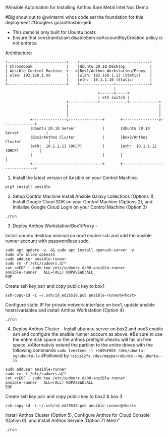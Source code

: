 #Ansible Automation for Installing Anthos Bare Metal Intel Nuc Demo 

#Big shout out to @wintermi whos code set the foundation for this deployment
#Googlers go/anthosbm-jedi

- This demo is only built for Ubuntu hosts
- Ensure that constraints/iam.disableServiceAccountKeyCreation policy is not enforce

Architecture:

```ditaa {cmd=true args=["-E"]}
+--------------------------+    +-------------------------------+
| Chromebook               |    |Ubuntu 20.10 Desktop           |
| Ansible Control Machine  +--->|Box1/Anthos Workstation/Proxy  |
| wlan: 192.168.1.XX       |    |wlan: 192.168.1.13 (Static)    |
|                          |    |eth:  10.1.1.10 (Static)       |
+--------------------------+    +---------------+---------------+
                                                |
                                         +------v-----+
                                         | eth switch |
                           +-------------+------------+-------------+
                           |                                        |
                           |                                        |
                           |                                        |
           +---------------v---------------+       +----------------v--------------+
           |Ubuntu 20.10 Server            |       |Ubuntu 20.10 Server            |
           |Box2/Anthos Cluster            |       |Box3/Anthos Cluster            |
           |eth:  10.1.1.11 (DHCP)         |       |eth:  10.1.1.12 (DHCP)         |
           |                               |       |                               |
           +-------------------------------+       +-------------------------------+
  ```

1. Install the latest version of Ansible on your Control Machine.
```
pip3 install ansible
```
2. Setup Control Machine
Install Ansible Galaxy collections (Options 1),
Install Google Cloud SDK on your Control Machine (Options 2), and
Initialise Google Cloud Login on your Control Machine (Option 3)
```
./run 
```
3. Deploy Anthos Workstation/Box1/Proxy - 
 
Install ubuntu desktop minimal on box1 enable ssh and add the ansible runner account with passwordless sudo. 
```
sudo apt update -y  && sudo apt install openssh-server -y
sudo ufw allow openssh
sudo adduser ansible-runner
sudo rm -f /etc/sudoers.d/*
cat <<EOF | sudo tee /etc/sudoers.d/00-ansible-runner
ansible-runner   ALL=(ALL) NOPASSWD:ALL
EOF
```
Create ssh key pair and copy public key to box1
```
ssh-copy-id -i ~/.ssh/id_ed25519.pub ansible-runner@<host>
```
Configure static IP for private network interface on box1,
update ansible hosts/variables and
install Anthos Workstation (Option 4) 
```
./run 
```
4. Deploy Anthos Cluster - 
Install ubunutu server on box2 and box3 enable ssh and configure the ansible runner account as above.
#Be sure to use the entire disk space or the anthos preflight checks will fail on free space.
#Alternativly extend the partiion to the entire drives with the following commands `sudo lvextend -l +100%FREE /dev/ubuntu-vg/ubuntu-lv`
#Followed by `resize2fs /dev/mapper/ubuntu--vg-ubuntu--lv`
```
sudo adduser ansible-runner
sudo rm -f /etc/sudoers.d/*
cat <<EOF | sudo tee /etc/sudoers.d/00-ansible-runner
ansible-runner   ALL=(ALL) NOPASSWD:ALL
EOF
```
Create ssh key pair and copy public key to box2 & box 3
```
ssh-copy-id -i ~/.ssh/id_ed25519.pub ansible-runner@<host>
```
Install Anthos Cluster (Option 5), Configure Anthos for Cloud Console (Option 6), and Install Anthos Service (Option 7) Mesh" 
```
./run 
```
